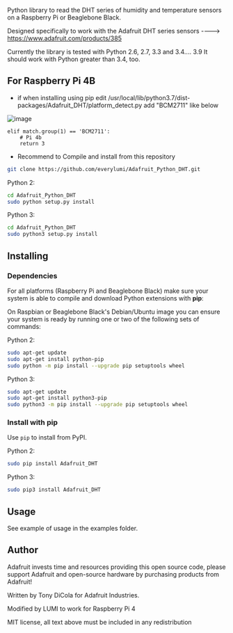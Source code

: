 
Python library to read the DHT series of humidity and temperature sensors on a
Raspberry Pi or Beaglebone Black.

Designed specifically to work with the Adafruit DHT series sensors ---->
https://www.adafruit.com/products/385

Currently the library is tested with Python 2.6, 2.7, 3.3 and 3.4.... 3.9 It should
work with Python greater than 3.4, too.

For Raspberry Pi 4B
----------------------
- if when installing using pip
edit /usr/local/lib/python3.7/dist-packages/Adafruit_DHT/platform_detect.py
add "BCM2711" like below

![image](https://user-images.githubusercontent.com/75207648/136056520-a0487fe2-1ceb-410b-96b3-eb1e9260c228.png)

    elif match.group(1) == 'BCM2711':
        # Pi 4b
        return 3

- Recommend to Compile and install from this repository 

```sh
git clone https://github.com/everylumi/Adafruit_Python_DHT.git
```

Python 2:

```sh
cd Adafruit_Python_DHT
sudo python setup.py install
```

Python 3:

```sh
cd Adafruit_Python_DHT
sudo python3 setup.py install
```



Installing
----------

### Dependencies

For all platforms (Raspberry Pi and Beaglebone Black) make sure your system is
able to compile and download Python extensions with **pip**:

On Raspbian or Beaglebone Black's Debian/Ubuntu image you can ensure your
system is ready by running one or two of the following sets of commands:

Python 2:

````sh
sudo apt-get update
sudo apt-get install python-pip
sudo python -m pip install --upgrade pip setuptools wheel
````

Python 3:

````sh
sudo apt-get update
sudo apt-get install python3-pip
sudo python3 -m pip install --upgrade pip setuptools wheel
````

### Install with pip

Use `pip` to install from PyPI.

Python 2:

```sh
sudo pip install Adafruit_DHT
```

Python 3:

```sh
sudo pip3 install Adafruit_DHT
```

Usage
-----

See example of usage in the examples folder.

Author
------

Adafruit invests time and resources providing this open source code, please
support Adafruit and open-source hardware by purchasing products from Adafruit!

Written by Tony DiCola for Adafruit Industries.

Modified by LUMI to work for Raspberry Pi 4

MIT license, all text above must be included in any redistribution
